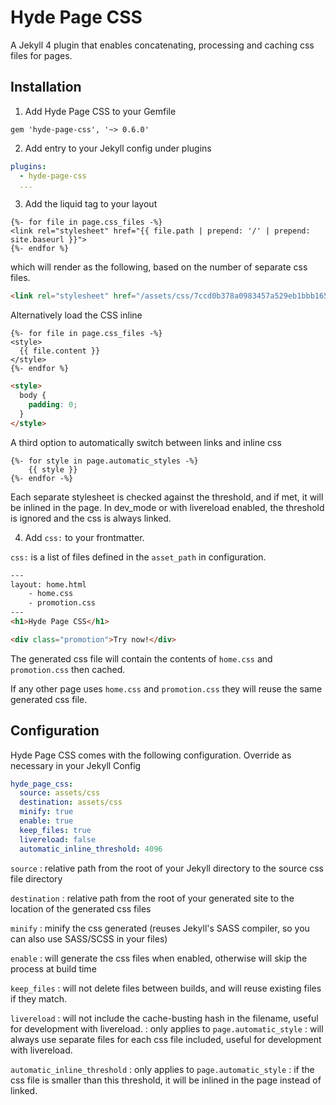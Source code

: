 Hyde Page CSS
=============

A Jekyll 4 plugin that enables concatenating, processing and caching css files for pages.


Installation
------------

1. Add Hyde Page CSS to your Gemfile

`gem 'hyde-page-css', '~> 0.6.0'`

2. Add entry to your Jekyll config under plugins

```yaml
plugins:
  - hyde-page-css
  ...
```

3. Add the liquid tag to your layout

```liquid
{%- for file in page.css_files -%}
<link rel="stylesheet" href="{{ file.path | prepend: '/' | prepend: site.baseurl }}">
{%- endfor %}
```
which will render as the following, based on the number of separate css files.

```html
<link rel="stylesheet" href="/assets/css/7ccd0b378a0983457a529eb1bbb165a5.css">
```

Alternatively load the CSS inline

```liquid
{%- for file in page.css_files -%}
<style>
  {{ file.content }}
</style>
{%- endfor %}
```

```html
<style>
  body {
    padding: 0;
  }
</style>
```

A third option to automatically switch between links and inline css

```liquid
{%- for style in page.automatic_styles -%}
    {{ style }}
{%- endfor -%}
```

Each separate stylesheet is checked against the threshold, and if met, it will be inlined in the page. In dev_mode or with livereload enabled, the threshold is ignored and the css is always linked.

4. Add `css:` to your frontmatter.

`css:` is a list of files defined in the `asset_path` in configuration.

```html
---
layout: home.html
	- home.css
	- promotion.css
---
<h1>Hyde Page CSS</h1>

<div class="promotion">Try now!</div>
```

The generated css file will contain the contents of `home.css` and `promotion.css` then cached.

If any other page uses `home.css` and `promotion.css` they will reuse the same generated css file.

Configuration
-------------

Hyde Page CSS comes with the following configuration. Override as necessary in your Jekyll Config

```yaml
hyde_page_css:
  source: assets/css
  destination: assets/css
  minify: true
  enable: true
  keep_files: true
  livereload: false
  automatic_inline_threshold: 4096
```

`source`
: relative path from the root of your Jekyll directory to the source css file directory

`destination`
: relative path from the root of your generated site to the location of the generated css files

`minify`
: minify the css generated (reuses Jekyll's SASS compiler, so you can also use SASS/SCSS in your files)

`enable`
: will generate the css files when enabled, otherwise will skip the process at build time

`keep_files`
: will not delete files between builds, and will reuse existing files if they match.

`livereload`
: will not include the cache-busting hash in the filename, useful for development with livereload.
: only applies to `page.automatic_style`
: will always use separate files for each css file included, useful for development with livereload.

`automatic_inline_threshold`
: only applies to `page.automatic_style`
: if the css file is smaller than this threshold, it will be inlined in the page instead of linked.
